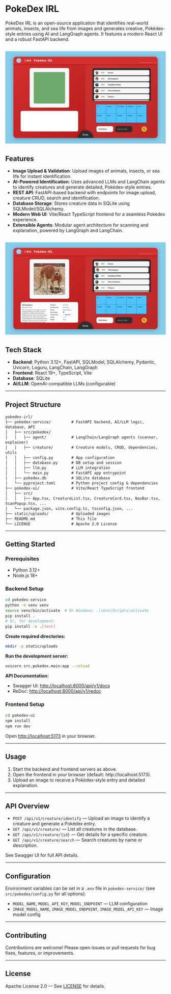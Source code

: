 # PokeDex IRL

PokeDex IRL is an open-source application that identifies real-world animals, insects, and sea life from images and generates creative, Pokédex-style entries using AI and LangGraph agents. It features a modern React UI and a robust FastAPI backend.

![PokeDex IRL Screenshot](screenshots/pokedex_irl.png)
---

## Features

- **Image Upload & Validation**: Upload images of animals, insects, or sea life for instant identification.
- **AI-Powered Identification**: Uses advanced LLMs and LangChain agents to identify creatures and generate detailed, Pokédex-style entries.
- **REST API**: FastAPI-based backend with endpoints for image upload, creature CRUD, search and identification.
- **Database Storage**: Stores creature data in SQLite using SQLModel/SQLAlchemy.
- **Modern Web UI**: Vite/React TypeScript frontend for a seamless Pokédex experience.
- **Extensible Agents**: Modular agent architecture for scanning and explanation, powered by LangGraph and LangChain.

![PokeDex IRL Screenshot](screenshots/pokedex_irl_kangaroo.png)
---

## Tech Stack

- **Backend**: Python 3.12+, FastAPI, SQLModel, SQLAlchemy, Pydantic, Uvicorn, Loguru, LangChain, LangGraph
- **Frontend**: React 19+, TypeScript, Vite
- **Database**: SQLite
- **AI/LLM**: OpenAI-compatible LLMs (configurable)

---

## Project Structure

```
pokedex-irl/
├── pokedex-service/         # FastAPI backend, AI/LLM logic, database, API
│   ├── src/pokedex/
│   │   ├── agent/           # LangChain/LangGraph agents (scanner, explainer)
│   │   ├── creature/        # Creature models, CRUD, dependencies, utils
│   │   ├── config.py        # App configuration
│   │   ├── database.py      # DB setup and session
│   │   ├── llm.py           # LLM integration
│   │   └── main.py          # FastAPI app entrypoint
│   ├── pokedex.db           # SQLite database
│   └── pyproject.toml       # Python project config & dependencies
├── pokedex-ui/              # Vite/React TypeScript frontend
│   ├── src/
│   │   ├── App.tsx, CreatureList.tsx, CreatureCard.tsx, NavBar.tsx, ScanPopup.tsx, ...
│   └── package.json, vite.config.ts, tsconfig.json, ...
├── static/uploads/          # Uploaded images
├── README.md                # This file
└── LICENSE                  # Apache 2.0 License
```

---

## Getting Started

### Prerequisites
- Python 3.12+
- Node.js 18+

### Backend Setup

```bash
cd pokedex-service
python -m venv venv
source venv/bin/activate  # On Windows: .\venv\Scripts\activate
pip install .
# Or, for development:
pip install -e .[test]
```

**Create required directories:**
```bash
mkdir -p static/uploads
```

**Run the development server:**
```bash
uvicorn src.pokedex.main:app --reload
```

**API Documentation:**
- Swagger UI: [http://localhost:8000/api/v1/docs](http://localhost:8000/api/v1/docs)
- ReDoc: [http://localhost:8000/api/v1/redoc](http://localhost:8000/api/v1/redoc)

### Frontend Setup

```bash
cd pokedex-ui
npm install
npm run dev
```

Open [http://localhost:5173](http://localhost:5173) in your browser.

---

## Usage
1. Start the backend and frontend servers as above.
2. Open the frontend in your browser (default: http://localhost:5173).
3. Upload an image to receive a Pokédex-style entry and detailed explanation.

---

## API Overview

- `POST /api/v1/creature/identify` — Upload an image to identify a creature and generate a Pokédex entry.
- `GET /api/v1/creature/` — List all creatures in the database.
- `GET /api/v1/creature/{id}` — Get details for a specific creature.
- `GET /api/v1/creature/search` — Search creatures by name or description.

See Swagger UI for full API details.

---

## Configuration

Environment variables can be set in a `.env` file in `pokedex-service/` (see `src/pokedex/config.py` for all options):

- `MODEL_NAME`, `MODEL_API_KEY`, `MODEL_ENDPOINT` — LLM configuration
- `IMAGE_MODEL_NAME`, `IMAGE_MODEL_ENDPOINT`, `IMAGE_MODEL_API_KEY` — Image model config

---

## Contributing

Contributions are welcome! Please open issues or pull requests for bug fixes, features, or improvements.

---

## License

Apache License 2.0 — See [LICENSE](LICENSE) for details.
